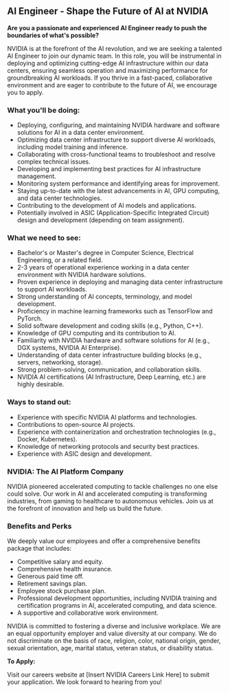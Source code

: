 ## AI Engineer - Shape the Future of AI at NVIDIA

**Are you a passionate and experienced AI Engineer ready to push the boundaries of what's possible?**

NVIDIA is at the forefront of the AI revolution, and we are seeking a talented AI Engineer to join our dynamic team. In this role, you will be instrumental in deploying and optimizing cutting-edge AI infrastructure within our data centers, ensuring seamless operation and maximizing performance for groundbreaking AI workloads. If you thrive in a fast-paced, collaborative environment and are eager to contribute to the future of AI, we encourage you to apply.

### What you'll be doing:

*   Deploying, configuring, and maintaining NVIDIA hardware and software solutions for AI in a data center environment.
*   Optimizing data center infrastructure to support diverse AI workloads, including model training and inference.
*   Collaborating with cross-functional teams to troubleshoot and resolve complex technical issues.
*   Developing and implementing best practices for AI infrastructure management.
*   Monitoring system performance and identifying areas for improvement.
*   Staying up-to-date with the latest advancements in AI, GPU computing, and data center technologies.
*   Contributing to the development of AI models and applications.
*   Potentially involved in ASIC (Application-Specific Integrated Circuit) design and development (depending on team assignment).

### What we need to see:

*   Bachelor's or Master's degree in Computer Science, Electrical Engineering, or a related field.
*   2-3 years of operational experience working in a data center environment with NVIDIA hardware solutions.
*   Proven experience in deploying and managing data center infrastructure to support AI workloads.
*   Strong understanding of AI concepts, terminology, and model development.
*   Proficiency in machine learning frameworks such as TensorFlow and PyTorch.
*   Solid software development and coding skills (e.g., Python, C++).
*   Knowledge of GPU computing and its contribution to AI.
*   Familiarity with NVIDIA hardware and software solutions for AI (e.g., DGX systems, NVIDIA AI Enterprise).
*   Understanding of data center infrastructure building blocks (e.g., servers, networking, storage).
*   Strong problem-solving, communication, and collaboration skills.
*   NVIDIA AI certifications (AI Infrastructure, Deep Learning, etc.) are highly desirable.

### Ways to stand out:

*   Experience with specific NVIDIA AI platforms and technologies.
*   Contributions to open-source AI projects.
*   Experience with containerization and orchestration technologies (e.g., Docker, Kubernetes).
*   Knowledge of networking protocols and security best practices.
*   Experience with ASIC design and development.

### NVIDIA: The AI Platform Company

NVIDIA pioneered accelerated computing to tackle challenges no one else could solve. Our work in AI and accelerated computing is transforming industries, from gaming to healthcare to autonomous vehicles. Join us at the forefront of innovation and help us build the future.

### Benefits and Perks

We deeply value our employees and offer a comprehensive benefits package that includes:

*   Competitive salary and equity.
*   Comprehensive health insurance.
*   Generous paid time off.
*   Retirement savings plan.
*   Employee stock purchase plan.
*   Professional development opportunities, including NVIDIA training and certification programs in AI, accelerated computing, and data science.
*   A supportive and collaborative work environment.

NVIDIA is committed to fostering a diverse and inclusive workplace. We are an equal opportunity employer and value diversity at our company. We do not discriminate on the basis of race, religion, color, national origin, gender, sexual orientation, age, marital status, veteran status, or disability status.

**To Apply:**

Visit our careers website at [Insert NVIDIA Careers Link Here] to submit your application. We look forward to hearing from you!